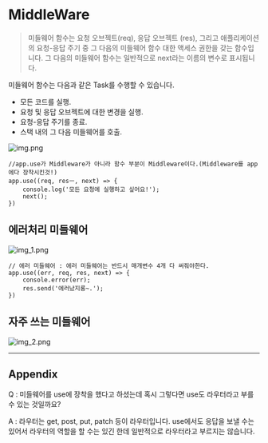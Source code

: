 # MiddleWare
> 미들웨어 함수는 요청 오브젝트(req), 응답 오브젝트 (res), 그리고 애플리케이션의 요청-응답 주기 중 그 다음의 미들웨어 함수 대한 액세스 권한을 갖는 함수입니다. 그 다음의 미들웨어 함수는 일반적으로 next라는 이름의 변수로 표시됩니다.

미들웨어 함수는 다음과 같은 Task를 수행할 수 있습니다.
- 모든 코드를 실행.
- 요청 및 응답 오브젝트에 대한 변경을 실행.
- 요청-응답 주기를 종료.
- 스택 내의 그 다음 미들웨어를 호출.

![img.png](img.png)

```
//app.use가 Middleware가 아니라 함수 부분이 Middleware이다.(Middleware를 app에다 장착시킨것!)
app.use((req, resㅡ, next) => {
    console.log('모든 요청에 실행하고 싶어요!');
    next();
})
```  

## 에러처리 미들웨어
![img_1.png](img_1.png)

```
// 에러 미들웨어 : 에러 미들웨어는 반드시 매개변수 4개 다 써줘야한다.
app.use((err, req, res, next) => {
    console.error(err);
    res.send('에러났지롱~.');
})

```

## 자주 쓰는 미들웨어
![img_2.png](img_2.png)

---
## Appendix
Q : 미들웨어를 use에 장착을 했다고 하셨는데 혹시 그렇다면 use도 라우터라고 부를 수 있는 것일까요?

A : 라우터는 get, post, put, patch 등이 라우터입니다. use에서도 응답을 보낼 수는 있어서 라우터의 역할을 할 수는 있긴 한데 일반적으로 라우터라고 부르지는 않습니다.
